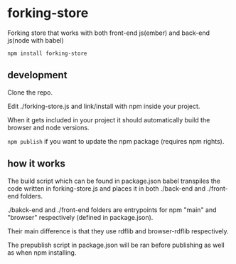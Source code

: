 # forking-store
Forking store that works with both front-end js(ember) and back-end js(node with babel)

`npm install forking-store`

## development
Clone the repo.

Edit ./forking-store.js and link/install with npm inside your project.

When it gets included in your project it should automatically build the browser and node versions.

`npm publish` if you want to update the npm package (requires npm rights).
## how it works
The build script which can be found in package.json babel transpiles the code written in forking-store.js and places it in both ./back-end and ./front-end folders.

./bakck-end and ./front-end folders are entrypoints for npm "main" and "browser" respectively (defined in package.json).

Their main difference is that they use rdflib and browser-rdflib respectively.

The prepublish script in package.json will be ran before publishing as well as when npm installing.
